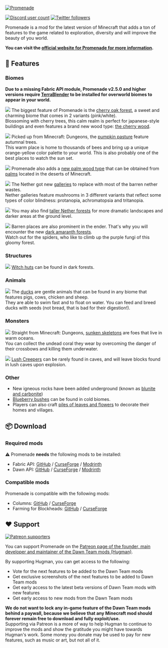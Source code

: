 [![Promenade](https://dawnteammc.github.io/promenade/images/header.png)](https://dawnteammc.github.io/promenade)

[![Discord user count](https://img.shields.io/discord/504608980799062036?label=&color=424549&labelColor=7289da&style=for-the-badge&logo=Discord&logoColor=DDE4EF)](https://discord.gg/8ksTVJu)
[![Twitter followers](https://img.shields.io/twitter/follow/DawnTeamMC?label=&color=424549&labelColor=1DA1F2&style=for-the-badge&logo=Twitter&logoColor=DDE4EF)](https://twitter.com/DawnTeamMC)

Promenade is a mod for the latest version of Minecraft that adds a ton of features to the game related to exploration, diversity and will improve the beauty of you world.

**You can visit the [official website for Promenade for more information](https://dawnteammc.github.io/promenade).**

## 👾 Features
### Biomes
**Due to a missing Fabric API module, Promenade v2.5.0 and higher versions require [TerraBlender](https://www.curseforge.com/minecraft/mc-mods/terrablender-fabric) to be installed for overworld biomes to appear in your world.**

![](https://dawnteammc.github.io/promenade/images/screenshots/pink_cherry_oak_forest.png)
The biggest feature of Promenade is the [cherry oak forest](https://dawnteammc.github.io/promenade/biomes#cherry-oak-forests), a sweet and charming biome that comes in 2 variants (pink/white).  
Blossoming with cherry trees, this calm realm is perfect for japanese-style buildings and even features a brand new wood type: [the cherry wood](https://dawnteammc.github.io/promenade/blocks#cherry-oak-wood).

![](https://dawnteammc.github.io/promenade/images/screenshots/pumpkin_pastures.png)
Picked up from Minecraft: Dungeons, the [pumpkin pasture](https://dawnteammc.github.io/promenade/biomes#pumpkin-pastures) feature autumnal trees.  
This warm place is home to thousands of bees and bring up a unique orange-yellow color palette to your world. This is also probably one of the best places to watch the sun set.

![](https://dawnteammc.github.io/promenade/images/screenshots/palms.png)
Promenade also adds a [new palm wood type](https://dawnteammc.github.io/promenade/blocks#palm-wood) that can be obtained from [palms](https://dawnteammc.github.io/promenade/biomes#palms) located in the deserts of Minecraft.

![](https://dawnteammc.github.io/promenade/images/screenshots/tritanopian_gallery.png)
The Nether got new [galleries](https://dawnteammc.github.io/promenade/biomes#nether-galleries) to replace with most of the barren nether wastes.  
Nether galleries feature mushrooms in 3 different variants that reflect some types of color blindness: protanopia, achromatopsia and tritanopia.

![](https://dawnteammc.github.io/promenade/images/screenshots/tall_warped_forest.png)
You may also find [taller Nether forests](https://dawnteammc.github.io/promenade/biomes#taller-nether-forests) for more dramatic landscapes and darker areas at the ground level.

![](https://dawnteammc.github.io/promenade/images/screenshots/dark_amaranth_forest.png)
Barren places are also prominent in the ender. That's why you will encounter the new [dark amaranth forests](https://dawnteammc.github.io/promenade/biomes#dark-amaranth-forests).  
Watch out for the spiders, who like to climb up the purple fungi of this gloomy forest. 

### Structures
![](https://dawnteammc.github.io/promenade/images/screenshots/witch_hut.png)
[Witch huts](https://dawnteammc.github.io/promenade/structures#witch-huts) can be found in dark forests.

### Animals
![](https://dawnteammc.github.io/promenade/images/screenshots/ducks.png)
The [ducks](https://dawnteammc.github.io/promenade/animals#ducks) are gentle animals that can be found in any biome that features pigs, cows, chicken and sheep.  
They are able to swim fast and to float on water. You can feed and breed ducks with seeds (not bread, that is bad for their digestion!).

### Monsters
![](https://dawnteammc.github.io/promenade/images/screenshots/sunken_skeletons.png)
Straight from Minecraft: Dungeons, [sunken skeletons](https://dawnteammc.github.io/promenade/monsters#sunken-skeletons) are foes that live in warm oceans.  
You can collect the undead coral they wear by overcoming the danger of their crossbows and killing them underwater.

![](https://dawnteammc.github.io/promenade/images/screenshots/lush_creepers.png)
[Lush Creepers](https://dawnteammc.github.io/promenade/monsters#lush-creepers) can be rarely found in caves, and will leave blocks found in lush caves upon explosion.

### Other
- New igneous rocks have been added underground (known as [blunite and carbonite](https://dawnteammc.github.io/promenade/blocks#blunite-and-carbonite))
- [Blueberry bushes](https://dawnteammc.github.io/promenade/blocks#blueberry-bushes) can be found in cold biomes.
- Players can also craft [piles of leaves and flowers](https://dawnteammc.github.io/promenade/blocks#piles) to decorate their homes and villages.

## 📦 Download
### Required mods
⚠ Promenade **needs** the following mods to be installed:

- Fabric API: [GitHub](https://github.com/FabricMC/fabric) / [CurseForge](https://www.curseforge.com/minecraft/mc-mods/fabric-api) / [Modrinth](https://modrinth.com/mod/fabric-api)
- Dawn API: [GitHub](https://github.com/DawnTeamMC/DawnTeamMC) / [CurseForge](https://www.curseforge.com/minecraft/mc-mods/dawn) / [Modrinth](https://modrinth.com/mod/dawn)

### Compatible mods
Promenade is compatible with the following mods:

- Columns: [GitHub](https://github.com/haykam821/Columns) / [CurseForge](https://www.curseforge.com/minecraft/mc-mods/columns)
- Farming for Blockheads: [GitHub](https://github.com/ModdingForBlockheads/FarmingForBlockheads) / [CurseForge](https://www.curseforge.com/minecraft/mc-mods/farming-for-blockheads-fabric)

## ❤️ Support
[![Patreon supporters](https://img.shields.io/endpoint.svg?url=https%3A%2F%2Fshieldsio-patreon.vercel.app%2Fapi%3Fusername%3DHugman%26type%3Dpatrons&style=flat-square)](https://patreon.com/Hugman)

You can support Promenade on the [Patreon page of the founder, main developer and maintainer of the Dawn Team mods (Hugman)](https://patreon.com/Hugman).

By supporting Hugman, you can get access to the following:

- Vote for the next features to be added to the Dawn Team mods
- Get exclusive screenshots of the next features to be added to Dawn Team mods
- Get early access to the latest beta versions of Dawn Team mods with new features
- Get early access to new mods from the Dawn Team mods

**We do not want to lock any in-game feature of the Dawn Team mods behind a paywall, because we believe that any Minecraft mod should forever remain free to download and fully exploit/use.**  
Supporting via Patreon is a more of way to help Hugman to continue to improve the mods and show the gratitude you might have towards Hugman's work.
Some money you donate may be used to pay for new features, such as music or art, but not all of it.
